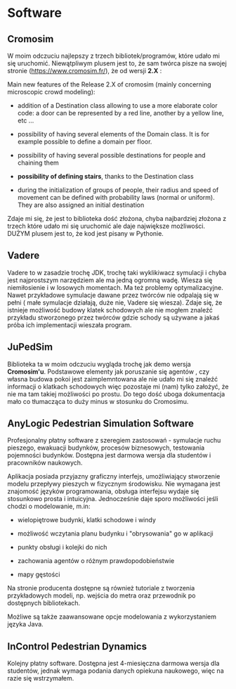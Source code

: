 # Software
## Cromosim
W moim odczuciu najlepszy z trzech bibliotek/programów, które udało mi się uruchomić. Niewątpliwym plusem jest to, że sam twórca pisze na swojej stronie (https://www.cromosim.fr/), że od wersji **2.X** :

Main new features of the Release 2.X of cromosim (mainly concerning microscopic crowd modeling):

* addition of a Destination class allowing to use a more elaborate color code: a door can be represented by a red line, another by a yellow line, etc …

* possibility of having several elements of the Domain class. It is for example possible to define a domain per floor.

* possibility of having several possible destinations for people and chaining them

* **possibility of defining stairs**, thanks to the Destination class

* during the initialization of groups of people, their radius and speed of movement can be defined with probability laws (normal or uniform). They are also assigned an initial destination

Zdaje mi się, że jest to biblioteka dość złożona, chyba najbardziej złożona z trzech które udało mi się uruchomić ale daje największe możliwości. DUŻYM plusem jest to, że kod jest pisany w Pythonie.

## Vadere

Vadere to w zasadzie trochę JDK, trochę taki wyklikiwacz symulacji i chyba jest najprostszym narzędziem ale ma jedną ogromną wadę. Wiesza się niemiłosienie i w losowych momentach. Ma też problemy optymalizacyjne. Nawet przykładowe symulacje dawane przez twórców nie odpalają się w pełni ( małe symulacje działają, duże nie, Vadere się wiesza). Zdaje się, że istnieje możliwość budowy klatek schodowych ale nie mogłem znaleźć przykładu stworzonego przez twórców gdzie schody są używane a jakaś próba ich implementacji wieszała program. 


## JuPedSim

Biblioteka ta w moim odczuciu wygląda trochę jak demo wersja **Cromosim'u**. Podstawowe elementy jak poruszanie się agentów , czy własna budowa pokoi jest zaimplemntowana ale nie udało mi się znaleźć informacji o klatkach schodowych więc pozostaje mi (nam) tylko założyć, że nie ma tam takiej możliwości po prostu. Do tego dość uboga dokumentacja mało co tłumacząca to duży minus w stosunku do Cromosimu.


## AnyLogic Pedestrian Simulation Software

Profesjonalny płatny software z szeregiem zastosowań - symulacje ruchu pieszego, ewakuacji budynków, procesów biznesowych, testowania pojemności budynków. Dostępna jest darmowa wersja dla studentów i pracowników naukowych.

Aplikacja posiada przyjazny graficzny interfejs, umożliwiający stworzenie modelu przepływy pieszych w fizycznym środowisku. Nie wymagana jest znajomość języków programowania, obsługa interfejsu wydaje się stosunkowo prosta i intuicyjna. Jednocześnie daje sporo możliwości jeśli chodzi o modelowanie, m.in:

* wielopiętrowe budynki, klatki schodowe i windy

* możliwość wczytania planu budynku i "obrysowania" go w aplikacji

* punkty obsługi i kolejki do nich

* zachowania agentów o różnym prawdopodobieństwie

* mapy gęstości

Na stronie producenta dostępne są również tutoriale z tworzenia przykładowych modeli, np. wejścia do metra oraz przewodnik po dostępnych bibliotekach. 

Możliwe są także zaawansowane opcje modelowania z wykorzystaniem języka Java.


## InControl Pedestrian Dynamics

Kolejny płatny software. Dostępna jest 4-miesięczna darmowa wersja dla studentów, jednak wymaga podania danych opiekuna naukowego, więc na razie się wstrzymałem.
